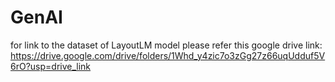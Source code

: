 # GenAI
for link to the dataset of LayoutLM model please refer this google drive link:
https://drive.google.com/drive/folders/1Whd_y4zic7o3zGg27z66uqUdduf5V6rO?usp=drive_link
